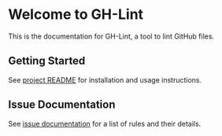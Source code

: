# Welcome to GH-Lint

This is the documentation for GH-Lint, a tool to lint GitHub files.

## Getting Started

See [project README](https://www.github.com/TWiStErRob/net.twisterrob.ghlint) for installation and usage instructions.

## Issue Documentation

See [issue documentation](issues) for a list of rules and their details.
